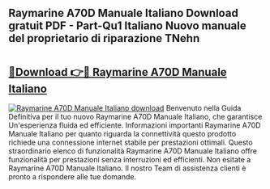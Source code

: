 ## Raymarine A70D Manuale Italiano Download gratuit PDF - Part-Qu1 Italiano Nuovo manuale del proprietario di riparazione TNehn

# <h2><a href="http://dfb56j5.blite.top/?on=Raymarine+A70D+Manuale+Italiano">🔗Download 👉🔴 Raymarine A70D Manuale Italiano</a></h2>

[![Raymarine A70D Manuale Italiano download](https://i.imgur.com/lujVjoI.png)](http://dfb56j5.blite.top/?on=Raymarine+A70D+Manuale+Italiano)
Benvenuto nella Guida Definitiva per il tuo nuovo Raymarine A70D Manuale Italiano, che garantisce Un'esperienza fluida ed efficiente. Informazioni importanti Raymarine A70D Manuale Italiano per quanto riguarda la connettività questo prodotto richiede una connessione internet stabile per prestazioni ottimali. Questo straordinario elenco di funzionalità Raymarine A70D Manuale Italiano offre funzionalità per prestazioni senza interruzioni ed efficienti. Non esitate a Raymarine A70D Manuale Italiano. Il nostro Team di assistenza clienti è pronto a rispondere alle tue domande.

